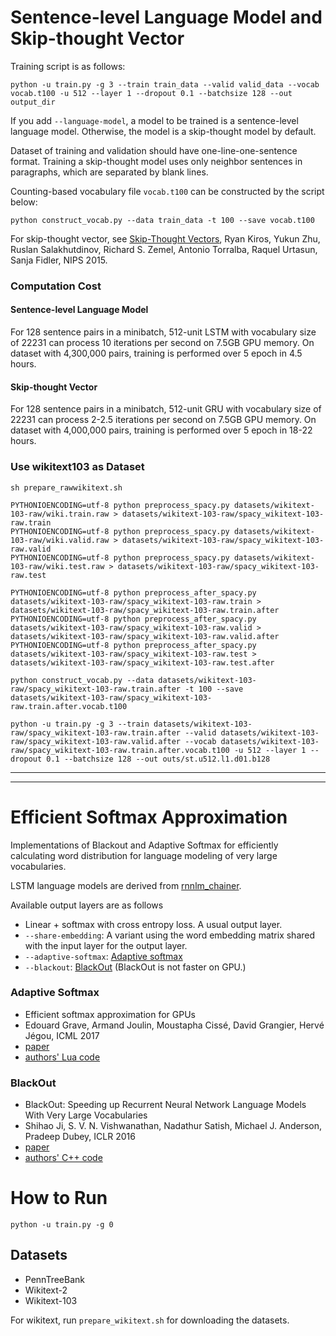 # Sentence-level Language Model and Skip-thought Vector

Training script is as follows:

```
python -u train.py -g 3 --train train_data --valid valid_data --vocab vocab.t100 -u 512 --layer 1 --dropout 0.1 --batchsize 128 --out output_dir
```

If you add `--language-model`, a model to be trained is a sentence-level language model.
Otherwise, the model is a skip-thought model by default.

Dataset of training and validation should have one-line-one-sentence format.
Training a skip-thought model uses only neighbor sentences in paragraphs, which are separated by blank lines.

Counting-based vocabulary file `vocab.t100` can be constructed by the script below:

```
python construct_vocab.py --data train_data -t 100 --save vocab.t100
```


For skip-thought vector, see [Skip-Thought Vectors](https://arxiv.org/pdf/1506.06726.pdf), Ryan Kiros, Yukun Zhu, Ruslan Salakhutdinov, Richard S. Zemel, Antonio Torralba, Raquel Urtasun, Sanja Fidler, NIPS 2015.


### Computation Cost

#### Sentence-level Language Model

For 128 sentence pairs in a minibatch, 512-unit LSTM with vocabulary size of 22231 can process 10 iterations per second on 7.5GB GPU memory.
On dataset with 4,300,000 pairs, training is performed over 5 epoch in 4.5 hours.

#### Skip-thought Vector

For 128 sentence pairs in a minibatch, 512-unit GRU with vocabulary size of 22231 can process 2-2.5 iterations per second on 7.5GB GPU memory.
On dataset with 4,000,000 pairs, training is performed over 5 epoch in 18-22 hours.


### Use wikitext103 as Dataset

```
sh prepare_rawwikitext.sh
```

```
PYTHONIOENCODING=utf-8 python preprocess_spacy.py datasets/wikitext-103-raw/wiki.train.raw > datasets/wikitext-103-raw/spacy_wikitext-103-raw.train
PYTHONIOENCODING=utf-8 python preprocess_spacy.py datasets/wikitext-103-raw/wiki.valid.raw > datasets/wikitext-103-raw/spacy_wikitext-103-raw.valid
PYTHONIOENCODING=utf-8 python preprocess_spacy.py datasets/wikitext-103-raw/wiki.test.raw > datasets/wikitext-103-raw/spacy_wikitext-103-raw.test
```

```
PYTHONIOENCODING=utf-8 python preprocess_after_spacy.py datasets/wikitext-103-raw/spacy_wikitext-103-raw.train > datasets/wikitext-103-raw/spacy_wikitext-103-raw.train.after
PYTHONIOENCODING=utf-8 python preprocess_after_spacy.py datasets/wikitext-103-raw/spacy_wikitext-103-raw.valid > datasets/wikitext-103-raw/spacy_wikitext-103-raw.valid.after
PYTHONIOENCODING=utf-8 python preprocess_after_spacy.py datasets/wikitext-103-raw/spacy_wikitext-103-raw.test > datasets/wikitext-103-raw/spacy_wikitext-103-raw.test.after
```

```
python construct_vocab.py --data datasets/wikitext-103-raw/spacy_wikitext-103-raw.train.after -t 100 --save datasets/wikitext-103-raw/spacy_wikitext-103-raw.train.after.vocab.t100
```

```
python -u train.py -g 3 --train datasets/wikitext-103-raw/spacy_wikitext-103-raw.train.after --valid datasets/wikitext-103-raw/spacy_wikitext-103-raw.valid.after --vocab datasets/wikitext-103-raw/spacy_wikitext-103-raw.train.after.vocab.t100 -u 512 --layer 1 --dropout 0.1 --batchsize 128 --out outs/st.u512.l1.d01.b128
```


---
---

# Efficient Softmax Approximation

Implementations of Blackout and Adaptive Softmax for efficiently calculating word distribution for language modeling of very large vocabularies.

LSTM language models are derived from [rnnlm_chainer](https://github.com/soskek/rnnlm_chainer).

Available output layers are as follows

- Linear + softmax with cross entropy loss. A usual output layer.
- `--share-embedding`: A variant using the word embedding matrix shared with the input layer for the output layer.
- `--adaptive-softmax`: [Adaptive softmax](http://proceedings.mlr.press/v70/grave17a/grave17a.pdf)
- `--blackout`: [BlackOut](https://arxiv.org/pdf/1511.06909.pdf) (BlackOut is not faster on GPU.)

### Adaptive Softmax

- Efficient softmax approximation for GPUs
- Edouard Grave, Armand Joulin, Moustapha Cissé, David Grangier, Hervé Jégou, ICML 2017
- [paper](http://proceedings.mlr.press/v70/grave17a/grave17a.pdf)
- [authors' Lua code](https://github.com/facebookresearch/adaptive-softmax)

### BlackOut

- BlackOut: Speeding up Recurrent Neural Network Language Models With Very Large Vocabularies
- Shihao Ji, S. V. N. Vishwanathan, Nadathur Satish, Michael J. Anderson, Pradeep Dubey, ICLR 2016
- [paper](https://arxiv.org/pdf/1511.06909.pdf)
- [authors' C++ code](https://github.com/IntelLabs/rnnlm)

# How to Run

```
python -u train.py -g 0
```

## Datasets

- PennTreeBank
- Wikitext-2
- Wikitext-103

For wikitext, run `prepare_wikitext.sh` for downloading the datasets.
